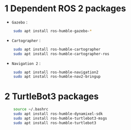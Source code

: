# 1 Dependent ROS 2 packages
- `Gazebo` :
```bash
	sudo apt install ros-humble-gazebo-*
```
- `Cartographer` : 
```bash
	sudo apt install ros-humble-cartographer
	sudo apt install ros-humble-cartographer-ros
```
- `Navigation 2` : 
```bash
	sudo apt install ros-humble-navigation2
	sudo apt install ros-humble-nav2-bringup
```
# 2 TurtleBot3 packages
```bash
	source ~/.bashrc
	sudo apt install ros-humble-dynamixel-sdk
	sudo apt install ros-humble-turtlebot3-msgs
	sudo apt install ros-humble-turtlebot3
```
